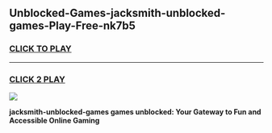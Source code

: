 
## Unblocked-Games-jacksmith-unblocked-games-Play-Free-nk7b5
<h3>
<a href="https://premium76.site?title=jacksmith-unblocked-games&ref=22A">CLICK TO PLAY</a></h3>
<hr>

<h3>
<a href="https://premium76.site?title=jacksmith-unblocked-games&ref=22A">CLICK 2 PLAY</a>
  
</h3>

<a href="https://premium76.site?title=jacksmith-unblocked-games&ref=22A"><img src="https://clearcache.store/games.png"></a>


**jacksmith-unblocked-games games unblocked: Your Gateway to Fun and Accessible Online Gaming**
